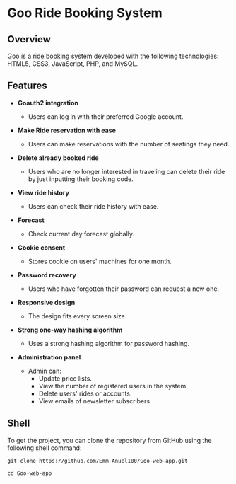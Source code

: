 # Goo Ride Booking System

## Overview

Goo is a ride booking system developed with the following technologies:  
HTML5, CSS3, JavaScript, PHP, and MySQL.

## Features

- **Goauth2 integration**
    - Users can log in with their preferred Google account.

- **Make Ride reservation with ease**
    - Users can make reservations with the number of seatings they need.

- **Delete already booked ride**
    - Users who are no longer interested in traveling can delete their ride by just inputting their booking code.

- **View ride history**
    - Users can check their ride history with ease.

- **Forecast**
    - Check current day forecast globally.

- **Cookie consent**
    - Stores cookie on users' machines for one month.

- **Password recovery**
    - Users who have forgotten their password can request a new one.

- **Responsive design**
    - The design fits every screen size.

- **Strong one-way hashing algorithm**
    - Uses a strong hashing algorithm for password hashing.

- **Administration panel**
    - Admin can:
        - Update price lists.
        - View the number of registered users in the system.
        - Delete users' rides or accounts.
        - View emails of newsletter subscribers.

## Shell

To get the project, you can clone the repository from GitHub using the following shell command:

```shell
git clone https://github.com/Emm-Anuel100/Goo-web-app.git
```

```shell
cd Goo-web-app
```
